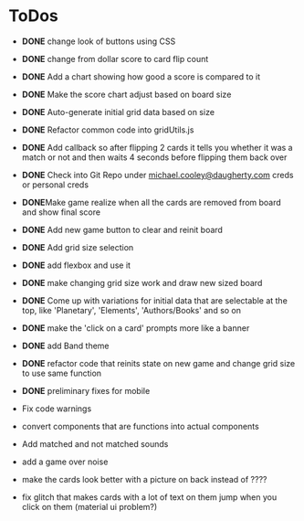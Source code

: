 # ToDos

 * **DONE** change look of buttons using CSS
 * **DONE** change from dollar score to card flip count
 * **DONE** Add a chart showing how good a score is compared to it
 * **DONE** Make the score chart adjust based on board size
 * **DONE** Auto-generate initial grid data based on size
 * **DONE** Refactor common code into gridUtils.js
 * **DONE** Add callback so after flipping 2 cards it tells you whether it was a match or not and then waits 4 seconds before flipping them back over
 * **DONE** Check into Git Repo under michael.cooley@daugherty.com creds or personal creds
 * **DONE**Make game realize when all the cards are removed from board and show final score
 * **DONE** Add new game button to clear and reinit board
 * **DONE** Add grid size selection
 * **DONE** add flexbox and use it
 * **DONE** make changing grid size work and draw new sized board
 * **DONE** Come up with variations for initial data that are selectable 
    at the top, like 'Planetary', 'Elements', 'Authors/Books' and so on
 * **DONE** make the 'click on a card' prompts more like a banner
 * **DONE** add Band theme
 * **DONE** refactor code that reinits state on new game and change grid size to use same function  
 * **DONE** preliminary fixes for mobile
   
 * Fix code warnings
 * convert components that are functions into actual components
 * Add matched and not matched sounds

 * add a game over noise
 * make the cards look better with a picture on back instead of ????
 * fix glitch that makes cards with a lot of text on them jump when you click on them (material ui problem?)


 
 